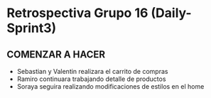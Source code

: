 # Retrospectiva Grupo 16 (Daily-Sprint3)
## COMENZAR A HACER

- Sebastian y Valentin realizara el carrito de compras 
- Ramiro continuara trabajando detalle de productos 
- Soraya seguira realizando modificaciones de estilos en el home 


